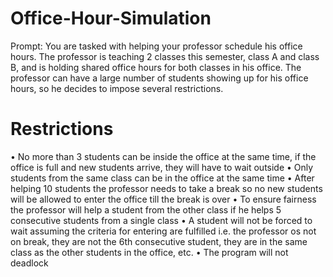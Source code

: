 # Office-Hour-Simulation
Prompt: You are tasked with helping your professor schedule his office hours. The professor is teaching 2 classes this semester, class A and class B, and is holding shared office hours for both classes in his office. The professor can have a large number of students showing up for his office hours, so he decides to impose several restrictions. 
# Restrictions
•	No more than 3 students can be inside the office at the same time, if the office is full and new students arrive, they will have to wait outside
•	Only students from the same class can be in the office at the same time
•	After helping 10 students the professor needs to take a break so no new students will be allowed to enter the office till the break is over
•	To ensure fairness the professor will help a student from the other class if he helps 5 consecutive students from a single class
•	A student will not be forced to wait assuming the criteria for entering are fulfilled i.e. the professor os not on break, they are not the 6th consecutive student, they are in the same class as the other students in the office, etc.
•	The program will not deadlock
